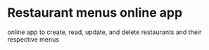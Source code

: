 # Restaurant menus online app

online app to create, read, update, and delete restaurants and their respective menus
